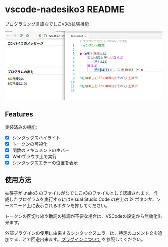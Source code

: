 # vscode-nadesiko3 README

プログラミング言語なでしこv3の拡張機能

![screenshot](https://raw.githubusercontent.com/yy0931/nadesiko3-vscode/master/nako.png)

## Features

実装済みの機能:
- [x] シンタックスハイライト
- [x] トークンの可視化
- [x] 関数のドキュメントのホバー
- [x] Webブラウザ上で実行
- [x] シンタックスエラーの位置を表示

## 使用方法
拡張子が .nako3 のファイルがなでしこv3のファイルとして認識されます。
作成したプログラムを実行するにはVisual Studio Code の右上の ▷ ボタンか、ソースコード上に表示されるボタンを押してください。

トークンの区切り線や助詞の強調が不要な場合は、VSCodeの設定から無効化出来ます。

外部プラグインの使用に由来するシンタックスエラーは、特定のコメント文を追加することで回避出来ます。[プラグインについて](https://github.com/yy0931/nadesiko3-vscode/blob/main/プラグインについて.md) を参照してください。
